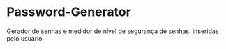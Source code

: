 # Password-Generator
 Gerador de senhas e medidor de nível de segurança de senhas. inseridas pelo usuário

